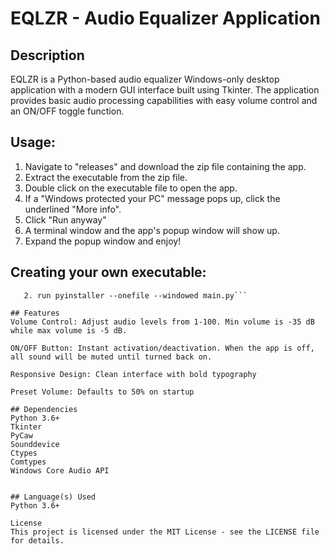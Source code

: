 # EQLZR - Audio Equalizer Application

## Description
EQLZR is a Python-based audio equalizer Windows-only desktop application with a modern GUI interface built using Tkinter. The application provides basic audio processing capabilities with easy volume control and an ON/OFF toggle function.

## Usage:
1. Navigate to "releases" and download the zip file containing the app.
2. Extract the executable from the zip file.
3. Double click on the executable file to open the app.
4. If a "Windows protected your PC" message pops up, click the underlined "More info".
5. Click "Run anyway"
6. A terminal window and the app's popup window will show up.
7. Expand the popup window and enjoy!

## Creating your own executable:
```1. pip install pyinstaller
   2. run pyinstaller --onefile --windowed main.py```

## Features
Volume Control: Adjust audio levels from 1-100. Min volume is -35 dB while max volume is -5 dB.

ON/OFF Button: Instant activation/deactivation. When the app is off, all sound will be muted until turned back on.

Responsive Design: Clean interface with bold typography

Preset Volume: Defaults to 50% on startup

## Dependencies
Python 3.6+
Tkinter
PyCaw
Sounddevice
Ctypes
Comtypes
Windows Core Audio API


## Language(s) Used 
Python 3.6+ 

License
This project is licensed under the MIT License - see the LICENSE file for details.
